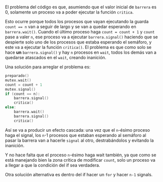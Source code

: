 El problema del código es que, asumiendo que el valor inicial de `barrera` es 0, solamente un proceso va a poder ejecutar la función `critica`.

Esto ocurre porque todos los procesos que vayan ejecutando la guarda `count == n` van a seguir de largo y se van a quedar esperando en `barrera.wait()`. Cuando el último proceso haga `count = count + 1` y `count` pase a valer `n`, ese proceso va a ejecutar `barrera.signal()` haciendo que se despierte solo uno de los procesos que estaba esperando el semáforo, y este va a ejecutar la función `critica()`. El problema es que como solo se hace **un** `barrera.signal()` y hay `n` procesos en `wait`, todos los demás van a quedarse atascados en el `wait`, creando inanición.

Una solución para arreglar el problema es:

```c
preparado()
mutex.wait()
count = count + 1
mutex.signal()
if (count == n):
    barrera.signal()
    critica()
else:
    barrera.wait()
    barrera.signal()
    critica()
```

Así se va a producir un efecto cascada: una vez que el `n`-ésimo proceso haga el signal, los `n`-1 procesos que estaban esperando al semáforo al pasar la barrera van a hacerle `signal` al otro, destrabándolos y evitando la inanición. 

Y no hace falta que el proceso `n`-ésimo haga wait también, ya que como se está manejando bien la zona crítica de modificar `count`, solo un proceso va a llegar a que la condición del if sea verdadera.

Otra solución alternativa es dentro del if hacer un `for` y hacer `n-1` signals. 